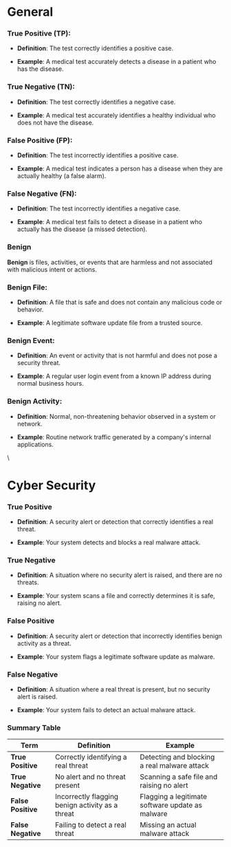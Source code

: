
# General
### True Positive (TP):

- **Definition**: The test correctly identifies a positive case.
    
- **Example**: A medical test accurately detects a disease in a patient who has the disease.
    

### True Negative (TN):

- **Definition**: The test correctly identifies a negative case.
    
- **Example**: A medical test accurately identifies a healthy individual who does not have the disease.
    

### False Positive (FP):

- **Definition**: The test incorrectly identifies a positive case.
    
- **Example**: A medical test indicates a person has a disease when they are actually healthy (a false alarm).
    

### False Negative (FN):

- **Definition**: The test incorrectly identifies a negative case.
    
- **Example**: A medical test fails to detect a disease in a patient who actually has the disease (a missed detection).


### Benign

**Benign** is files, activities, or events that are harmless and not associated with malicious intent or actions.

### Benign File:

- **Definition**: A file that is safe and does not contain any malicious code or behavior.
    
- **Example**: A legitimate software update file from a trusted source.
    

### Benign Event:

- **Definition**: An event or activity that is not harmful and does not pose a security threat.
    
- **Example**: A regular user login event from a known IP address during normal business hours.
    

### Benign Activity:

- **Definition**: Normal, non-threatening behavior observed in a system or network.
    
- **Example**: Routine network traffic generated by a company's internal applications.


\





# Cyber Security
### True Positive

- **Definition**: A security alert or detection that correctly identifies a real threat.
    
- **Example**: Your system detects and blocks a real malware attack.
    

### True Negative

- **Definition**: A situation where no security alert is raised, and there are no threats.
    
- **Example**: Your system scans a file and correctly determines it is safe, raising no alert.
    

### False Positive

- **Definition**: A security alert or detection that incorrectly identifies benign activity as a threat.
    
- **Example**: Your system flags a legitimate software update as malware.
    

### False Negative

- **Definition**: A situation where a real threat is present, but no security alert is raised.
    
- **Example**: Your system fails to detect an actual malware attack.
    

### Summary Table

| Term               | Definition                                       | Example                                          |
| ------------------ | ------------------------------------------------ | ------------------------------------------------ |
| **True Positive**  | Correctly identifying a real threat              | Detecting and blocking a real malware attack     |
| **True Negative**  | No alert and no threat present                   | Scanning a safe file and raising no alert        |
| **False Positive** | Incorrectly flagging benign activity as a threat | Flagging a legitimate software update as malware |
| **False Negative** | Failing to detect a real threat                  | Missing an actual malware attack                 |

